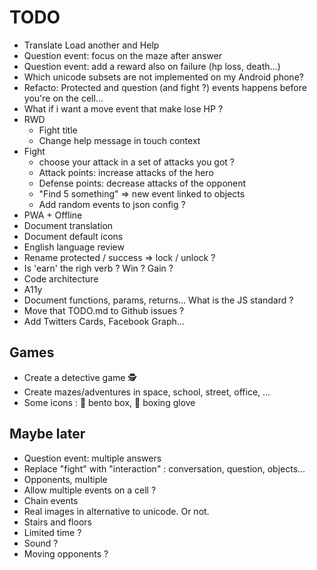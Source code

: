 # TODO

- Translate Load another and Help
- Question event: focus on the maze after answer
- Question event: add a reward also on failure (hp loss, death...)
- Which unicode subsets are not implemented on my Android phone?
- Refacto: Protected and question (and fight ?) events happens before you're on the cell...
- What if i want a move event that make lose HP ?
- RWD
  - Fight title
  - Change help message in touch context
- Fight
  - choose your attack in a set of attacks you got ?
  - Attack points: increase attacks of the hero
  - Defense points: decrease attacks of the opponent
  - "Find 5 something" => new event linked to objects
  - Add random events to json config ?
- PWA + Offline
- Document translation
- Document default icons
- English language review
- Rename protected / success => lock / unlock ?
- Is 'earn' the righ verb ? Win ? Gain ?
- Code architecture
- A11y
- Document functions, params, returns... What is the JS standard ?
- Move that TODO.md to Github issues ?
- Add Twitters Cards, Facebook Graph...

## Games

- Create a detective game 🕵
- Create mazes/adventures in space, school, street, office, ...
- Some icons : 🍱 bento box, 🥊 boxing glove

## Maybe later

- Question event: multiple answers
- Replace "fight" with "interaction" : conversation, question, objects...
- Opponents, multiple
- Allow multiple events on a cell ?
- Chain events
- Real images in alternative to unicode. Or not.
- Stairs and floors
- Limited time ?
- Sound ?
- Moving opponents ?